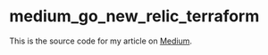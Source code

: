 # medium_go_new_relic_terraform

This is the source code for my article on [Medium](https://medium.com/@alcbotta/monitoring-your-golang-application-with-new-relic-one-525a56a30e4b).